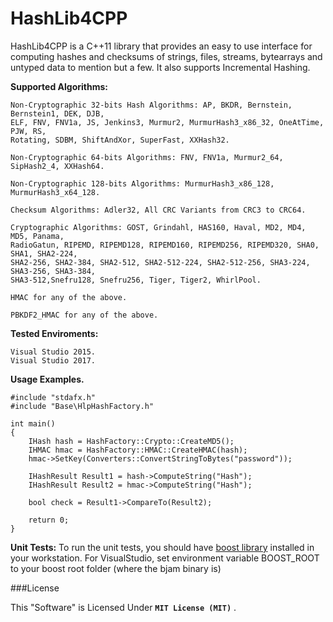 # HashLib4CPP
HashLib4CPP is a C++11 library that provides an easy to use interface for computing hashes and checksums of strings, files, streams, bytearrays and untyped data to mention but a few.
It also supports Incremental Hashing.

**Supported Algorithms:**

    Non-Cryptographic 32-bits Hash Algorithms: AP, BKDR, Bernstein, Bernstein1, DEK, DJB, 
    ELF, FNV, FNV1a, JS, Jenkins3, Murmur2, MurmurHash3_x86_32, OneAtTime, PJW, RS, 
    Rotating, SDBM, ShiftAndXor, SuperFast, XXHash32.

    Non-Cryptographic 64-bits Algorithms: FNV, FNV1a, Murmur2_64, SipHash2_4, XXHash64.

    Non-Cryptographic 128-bits Algorithms: MurmurHash3_x86_128, MurmurHash3_x64_128. 

    Checksum Algorithms: Adler32, All CRC Variants from CRC3 to CRC64. 

    Cryptographic Algorithms: GOST, Grindahl, HAS160, Haval, MD2, MD4, MD5, Panama, 
    RadioGatun, RIPEMD, RIPEMD128, RIPEMD160, RIPEMD256, RIPEMD320, SHA0, SHA1, SHA2-224,
    SHA2-256, SHA2-384, SHA2-512, SHA2-512-224, SHA2-512-256, SHA3-224, SHA3-256, SHA3-384, 
    SHA3-512,Snefru128, Snefru256, Tiger, Tiger2, WhirlPool.

    HMAC for any of the above.
    
    PBKDF2_HMAC for any of the above.

**Tested Enviroments:**
     
    Visual Studio 2015.
    Visual Studio 2017.

    
**Usage Examples.**

    #include "stdafx.h"
    #include "Base\HlpHashFactory.h"

    int main()
    {
        IHash hash = HashFactory::Crypto::CreateMD5();
        IHMAC hmac = HashFactory::HMAC::CreateHMAC(hash);
        hmac->SetKey(Converters::ConvertStringToBytes("password"));

        IHashResult Result1 = hash->ComputeString("Hash");
        IHashResult Result2 = hmac->ComputeString("Hash");
		
        bool check = Result1->CompareTo(Result2);
        
        return 0;
    }

 **Unit Tests:**
To run the unit tests, you should have [boost library](http://www.boost.org/) installed in your workstation.
For VisualStudio, set environment variable BOOST_ROOT to your boost root folder (where the bjam binary is)

###License

This "Software" is Licensed Under  **`MIT License (MIT)`** .